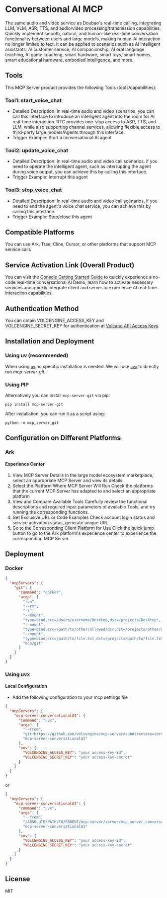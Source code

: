 # Conversational AI MCP

The same audio and video service as Doubao's real-time calling, integrating LLM, VLM, ASR, TTS, and audio/video processing/transmission capabilities. Quickly implement smooth, natural, and human-like real-time conversation functionality between users and large models, making human-AI interaction no longer limited to text. It can be applied to scenarios such as AI intelligent assistants, AI customer service, AI companionship, AI oral language teaching, AI game coaching, smart hardware, smart toys, smart homes, smart educational hardware, embodied intelligence, and more.

## Tools

This MCP Server product provides the following Tools (tools/capabilities):

### Tool1: start_voice_chat

- Detailed Description:
  In real-time audio and video scenarios, you can call this interface to introduce an intelligent agent into the room for AI real-time interaction.
  RTC provides one-stop access to ASR, TTS, and LLM, while also supporting channel services, allowing flexible access to third-party large models/Agents through this interface.
- Trigger Example: Start a conversational AI agent

### Tool2: update_voice_chat

- Detailed Description:
  In real-time audio and video call scenarios, if you need to operate the intelligent agent, such as interrupting the agent during voice output, you can achieve this by calling this interface.
- Trigger Example: Interrupt this agent

### Tool3: stop_voice_chat

- Detailed Description:
  In real-time audio and video call scenarios, if you need to end the agent's voice chat service, you can achieve this by calling this interface.
- Trigger Example: Stop/close this agent

## Compatible Platforms

You can use Ark, Trae, Cline, Cursor, or other platforms that support MCP service calls

## Service Activation Link (Overall Product)

You can visit the [Console Getting Started Guide](https://console.volcengine.com/rtc/aigc/run?from=mcp) to quickly experience a no-code real-time conversational AI Demo, learn how to activate necessary services and quickly integrate client and server to experience AI real-time interaction capabilities.

## Authentication Method

You can obtain VOLCENGINE_ACCESS_KEY and VOLCENGINE_SECRET_KEY for authentication at [Volcano API Access Keys](https://console.volcengine.com/iam/keymanage)

## Installation and Deployment

### Using uv (recommended)

When using [`uv`](https://docs.astral.sh/uv/) no specific installation is needed. We will
use [`uvx`](https://docs.astral.sh/uv/guides/tools/) to directly run _mcp-server-git_.

### Using PIP

Alternatively you can install `mcp-server-git` via pip:

```
pip install mcp-server-git
```

After installation, you can run it as a script using:

```
python -m mcp_server_git
```

## Configuration on Different Platforms

### Ark

#### Experience Center

1. View MCP Server Details
   In the large model ecosystem marketplace, select an appropriate MCP Server and view its details
2. Select the Platform Where MCP Server Will Run
   Check the platforms that the current MCP Server has adapted to and select an appropriate platform
3. View and Compare Available Tools
   Carefully review the functional descriptions and required input parameters of available Tools, and try running the corresponding functions.
4. Get Exclusive URL or Code Examples
   Check account login status and service activation status, generate unique URL
5. Go to the Corresponding Client Platform for Use
   Click the quick jump button to go to the Ark platform's experience center to experience the corresponding MCP Server

## Deployment

### Docker

```json
{
  "mcpServers": {
    "git": {
      "command": "docker",
      "args": [
        "run",
        "--rm",
        "-i",
        "--mount",
        "type=bind,src=/Users/username/Desktop,dst=/projects/Desktop",
        "--mount",
        "type=bind,src=/path/to/other/allowed/dir,dst=/projects/other/allowed/dir,ro",
        "--mount",
        "type=bind,src=/path/to/file.txt,dst=/projects/path/to/file.txt",
        "mcp/git"
      ]
    }
  }
}
```

### Using uvx

#### Local Configuration

- Add the following configuration to your mcp settings file

```json
{
  "mcpServers": {
    "mcp-server-conversationalAI": {
      "command": "uvx",
      "args": [
        "--from",
        "git+https://github.com/volcengine/mcp-server#subdirectory=server/mcp_server_conversationalAI",
        "mcp-server-conversationalAI"
      ],
      "env": {
        "VOLCENGINE_ACCESS_KEY": "your access-key-id",
        "VOLCENGINE_SECRET_KEY": "your access-key-secret"
      }
    }
  }
}
```

or

```json
{
  "mcpServers": {
    "mcp-server-conversationalAI": {
      "command": "uvx",
      "args": [
        "--from",
        "/ABSOLUTE/PATH/TO/PARENT/mcp-server/server/mcp_server_conversationalAI",
        "mcp-server-conversationalAI"
      ],
      "env": {
        "VOLCENGINE_ACCESS_KEY": "your access-key-id",
        "VOLCENGINE_SECRET_KEY": "your access-key-secret"
      }
    }
  }
}
```

## License

MIT
